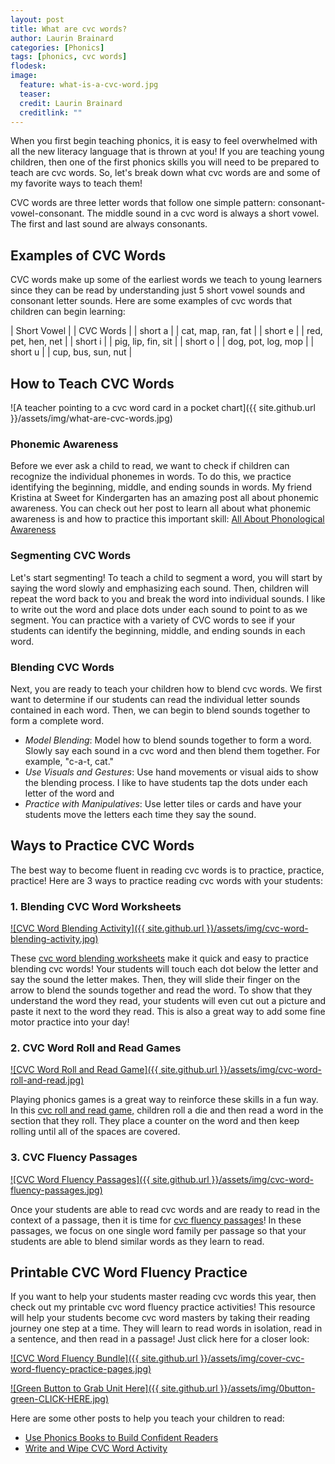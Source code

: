 ```yaml
---
layout: post
title: What are cvc words?
author: Laurin Brainard
categories: [Phonics]
tags: [phonics, cvc words]
flodesk: 
image:
  feature: what-is-a-cvc-word.jpg
  teaser: 
  credit: Laurin Brainard
  creditlink: ""
---  
```

When you first begin teaching phonics, it is easy to feel overwhelmed with all the new literacy language that is thrown at you! If you are teaching young children, then one of the first phonics skills you will need to be prepared to teach are cvc words. So, let's break down what cvc words are and some of my favorite ways to teach them!

CVC words are three letter words that follow one simple pattern: consonant-vowel-consonant. The middle sound in a cvc word is always a short vowel. The first and last sound are always consonants. 

## Examples of CVC Words

CVC words make up some of the earliest words we teach to young learners since they can be read by understanding just 5 short vowel sounds and consonant letter sounds. Here are some examples of cvc words that children can begin learning: 

| Short Vowel |     | CVC Words |
| short a |     | cat, map, ran, fat |
| short e |     | red, pet, hen, net |
| short i |     | pig, lip, fin, sit |
| short o |     | dog, pot, log, mop |
| short u |     | cup, bus, sun, nut |

## How to Teach CVC Words

![A teacher pointing to a cvc word card in a pocket chart]({{ site.github.url }}/assets/img/what-are-cvc-words.jpg)

### Phonemic Awareness
Before we ever ask a child to read, we want to check if children can recognize the individual phonemes in words. To do this, we practice identifying the beginning, middle, and ending sounds in words. My friend Kristina at Sweet for Kindergarten has an amazing post all about phonemic awareness. You can check out her post to learn all about what phonemic awareness is and how to practice this important skill: [All About Phonological Awareness](https://sweetforkindergarten.com/all-about-phonological-awareness/)

### Segmenting CVC Words
Let's start segmenting! To teach a child to segment a word, you will start by saying the word slowly and emphasizing each sound. Then, children will repeat the word back to you and break the word into individual sounds. I like to write out the word and place dots under each sound to point to as we segment. You can practice with a variety of CVC words to see if your students can identify the beginning, middle, and ending sounds in each word.

### Blending CVC Words
Next, you are ready to teach your children how to blend cvc words. We first want to determine if our students can read the individual letter sounds contained in each word. Then, we can begin to blend sounds together to form a complete word.
- *Model Blending*: Model how to blend sounds together to form a word. Slowly say each sound in a cvc word and then blend them together. For example, "c-a-t, cat."
- *Use Visuals and Gestures*: Use hand movements or visual aids to show the blending process. I like to have students tap the dots under each letter of the word and 
- *Practice with Manipulatives*: Use letter tiles or cards and have your students move the letters each time they say the sound.

## Ways to Practice CVC Words

The best way to become fluent in reading cvc words is to practice, practice, practice! Here are 3 ways to practice reading cvc words with your students:

### 1. Blending CVC Word Worksheets
[![CVC Word Blending Activity]({{ site.github.url }}/assets/img/cvc-word-blending-activity.jpg)](https://www.teacherspayteachers.com/Product/Blending-CVC-Words-Worksheets-Segmenting-With-Pictures-Phonics-Activities-9477302?utm_source=PB%20Blog%20What%20Are%20CVC%20Words&utm_campaign=CVC%20Read%20and%20Match%20Worksheets)

These [cvc word blending worksheets](https://www.teacherspayteachers.com/Product/Blending-CVC-Words-Worksheets-Segmenting-With-Pictures-Phonics-Activities-9477302?utm_source=PB%20Blog%20What%20Are%20CVC%20Words&utm_campaign=CVC%20Read%20and%20Match%20Worksheets) make it quick and easy to practice blending cvc words! Your students will touch each dot below the letter and say the sound the letter makes. Then, they will slide their finger on the arrow to blend the sounds together and read the word. To show that they understand the word they read, your students will even cut out a picture and paste it next to the word they read. This is also a great way to add some fine motor practice into your day!

### 2. CVC Word Roll and Read Games
[![CVC Word Roll and Read Game]({{ site.github.url }}/assets/img/cvc-word-roll-and-read.jpg)](https://www.teacherspayteachers.com/Product/CVC-Words-Roll-and-Read-Practice-Game-No-Prep-Phonics-Activities-for-Centers-3068208?utm_source=PB%20Blog&utm_campaign=What%20is%20a%20cvc%20word%20roll%20and%20read%20cvc%20words)

Playing phonics games is a great way to reinforce these skills in a fun way. In this [cvc roll and read game,](https://www.teacherspayteachers.com/Product/CVC-Words-Roll-and-Read-Practice-Game-No-Prep-Phonics-Activities-for-Centers-3068208?utm_source=PB%20Blog&utm_campaign=What%20is%20a%20cvc%20word%20roll%20and%20read%20cvc%20words) children roll a die and then read a word in the section that they roll. They place a counter on the word and then keep rolling until all of the spaces are covered.

### 3. CVC Fluency Passages
[![CVC Word Fluency Passages]({{ site.github.url }}/assets/img/cvc-word-fluency-passages.jpg)](https://www.teacherspayteachers.com/Product/CVC-Word-Reading-Fluency-Passages-Read-and-Illustrate-Phonics-Worksheets-9599308?utm_source=PB%20Blog%20What%20Are%20CVC%20Words&utm_campaign=CVC%20Fluency%20Passages)

Once your students are able to read cvc words and are ready to read in the context of a passage, then it is time for [cvc fluency passages](https://www.teacherspayteachers.com/Product/CVC-Word-Reading-Fluency-Passages-Read-and-Illustrate-Phonics-Worksheets-9599308?utm_source=PB%20Blog%20What%20Are%20CVC%20Words&utm_campaign=CVC%20Fluency%20Passages)! In these passages, we focus on one single word family per passage so that your students are able to blend similar words as they learn to read.

## Printable CVC Word Fluency Practice
If you want to help your students master reading cvc words this year, then check out my printable cvc word fluency practice activities! This resource will help your students become cvc word masters by taking their reading journey one step at a time. They will learn to read words in isolation, read in a sentence, and then read in a passage! Just click here for a closer look:

[![CVC Word Fluency Bundle]({{ site.github.url }}/assets/img/cover-cvc-word-fluency-practice-pages.jpg)](https://www.teacherspayteachers.com/Product/CVC-Words-Fluency-Practice-Pages-No-Prep-Word-Family-Worksheets-Activities-9417341?utm_source=PB%20Blog%20What%20Are%20CVC%20Words&utm_campaign=CVC%20Fluency%20Bundle)

[![Green Button to Grab Unit Here]({{ site.github.url }}/assets/img/0button-green-CLICK-HERE.jpg)](https://www.teacherspayteachers.com/Product/CVC-Words-Fluency-Practice-Pages-No-Prep-Word-Family-Worksheets-Activities-9417341?utm_source=PB%20Blog%20What%20Are%20CVC%20Words&utm_campaign=CVC%20Fluency%20Bundle)

Here are some other posts to help you teach your children to read:
- [Use Phonics Books to Build Confident Readers](https://theprimarybrain.com/writing/2024/07/16/Phonics-Skills-Practice-Books/)
- [Write and Wipe CVC Word Activity](https://theprimarybrain.com/literacy%20activities/2018/04/03/CVC-Word-Write-and-Wipe-Mats/)